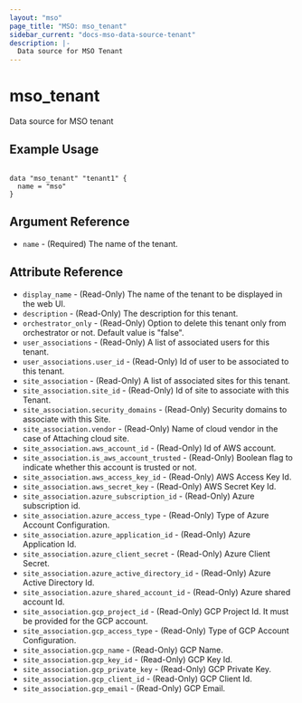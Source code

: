 ```yaml
---
layout: "mso"
page_title: "MSO: mso_tenant"
sidebar_current: "docs-mso-data-source-tenant"
description: |-
  Data source for MSO Tenant
---
```


# mso_tenant #

Data source for MSO tenant

## Example Usage ##

```hcl

data "mso_tenant" "tenant1" {
  name = "mso"
}

```

## Argument Reference ##

* `name` - (Required) The name of the tenant.

## Attribute Reference ##

* `display_name` - (Read-Only) The name of the tenant to be displayed in the web UI.
* `description` - (Read-Only) The description for this tenant.
* `orchestrator_only` - (Read-Only) Option to delete this tenant only from orchestrator or not. Default value is "false".
* `user_associations` - (Read-Only) A list of associated users for this tenant.
* `user_associations.user_id` - (Read-Only) Id of user to be associated to this tenant.
* `site_association` - (Read-Only) A list of associated sites for this tenant.
* `site_association.site_id` - (Read-Only) Id of site to associate with this Tenant.
* `site_association.security_domains` - (Read-Only) Security domains to associate with this Site.
* `site_association.vendor` - (Read-Only) Name of cloud vendor in the case of Attaching cloud site.
* `site_association.aws_account_id` - (Read-Only) Id of AWS account.
* `site_association.is_aws_account_trusted` - (Read-Only) Boolean flag to indicate whether this account is trusted or not.
* `site_association.aws_access_key_id` - (Read-Only) AWS Access Key Id.
* `site_association.aws_secret_key` - (Read-Only) AWS Secret Key Id.
* `site_association.azure_subscription_id` - (Read-Only) Azure subscription id.
* `site_association.azure_access_type` - (Read-Only) Type of Azure Account Configuration.
* `site_association.azure_application_id` - (Read-Only) Azure Application Id.
* `site_association.azure_client_secret` - (Read-Only) Azure Client Secret.
* `site_association.azure_active_directory_id` - (Read-Only) Azure Active Directory Id.
* `site_association.azure_shared_account_id` - (Read-Only) Azure shared account Id.
* `site_association.gcp_project_id` - (Read-Only) GCP Project Id. It must be provided for the GCP account.
* `site_association.gcp_access_type` - (Read-Only) Type of GCP Account Configuration.
* `site_association.gcp_name` - (Read-Only) GCP Name.
* `site_association.gcp_key_id` - (Read-Only) GCP Key Id.
* `site_association.gcp_private_key` - (Read-Only) GCP Private Key.
* `site_association.gcp_client_id` - (Read-Only) GCP Client Id.
* `site_association.gcp_email` - (Read-Only) GCP Email.

